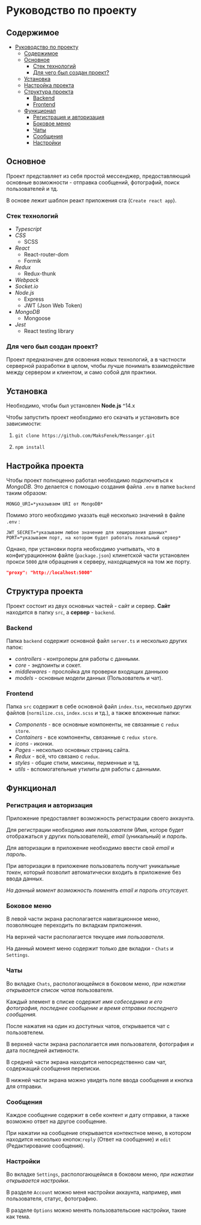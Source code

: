 # Руководство по проекту 

## Содержимое

- [Руководство по проекту](#руководство-по-проекту)
  - [Содержимое](#содержимое)
  - [Основное](#основное)
    - [Стек технологий](#стек-технологий)
    - [Для чего был создан проект?](#для-чего-был-создан-проект)
  - [Установка](#установка)
  - [Настройка проекта](#настройка-проекта)
  - [Структура проекта](#структура-проекта)
    - [Backend](#backend)
    - [Frontend](#frontend)
  - [Функционал](#функционал)
    - [Регистрация и авторизация](#регистрация-и-авторизация)
    - [Боковое меню](#боковое-меню)
    - [Чаты](#чаты)
    - [Сообщения](#сообщения)
    - [Настройки](#настройки)


## Основное 
Проект представляет из себя простой мессенджер, предоставляющий основные возможности - отправка сообщений, фотографий, поиск пользователей и тд.

В основе лежит шаблон реакт приложения cra (`Create react app`).

### Стек технологий
- *Typescript*
- *CSS*
  - SCSS
- *React*
  - React-router-dom
  - Formik
- *Redux*
  - Redux-thunk
- *Webpack*
- *Socket.io*
- *Node.js*
  - Express
  - JWT (Json Web Token)
- *MongoDB*
  - Mongoose
- *Jest*
  - React testing library

### Для чего был создан проект?
Проект предназначен для освоения новых технологий, а в частности серверной разработки в целом, чтобы лучше понимать взаимодействие между сервером и клиентом, и само собой для практики.

## Установка 
Необходимо, чтобы был установлен **Node.js** ^14.x

Чтобы запустить проект необходимо его скачать и установить все зависимости:

1. `git clone https://github.com/MaksFenek/Messanger.git`

2. `npm install`

## Настройка проекта
Чтобы проект полноценно работал необходимо подключиться к *MongoDB*. Это делается с помощью создания файла `.env` в папке `backend` таким образом:

```
MONGO_URI=*указываем URI от MongoDB*
```

Помимо этого необходимо указать ещё несколько значений в файле `.env` :
```
JWT_SECRET=*указываем любое значение для хеширования данных*
PORT=*указываем порт, на котором будет работать локальный сервер*
```

Однако, при установки порта необходимо учитывать, что в конфигурационном файле (`package.json`) клинетской части установлен прокси `5000` для обращения к серверу, находящемуся на том же порту. 

```JSON
"proxy": "http://localhost:5000"
```

## Структура проекта 
Проект состоит из двух основных частей - сайт и сервер. **Сайт** находится в папку `src`, а **сервер** - `backend`.

### Backend
Папка `backend` содержит основной файл `server.ts` и несколько других папок:

- *controllers* - контролеры для работы с данными.
- *core* - эндпоинты и сокет.
- *middlewares* - прослойка для проверки входящих данныхю
- *models* - основные модели данных (Пользователь и чат).

### Frontend
Папка `src` содержит в себе основной файл `index.tsx`, несколько других файлов (`normilize.css`, `index.scss` и тд.), а также вложенные папки:

- *Components* - все основные компоненты, не связанные с `redux store`.
- *Containers* - все компоненты, связанные с `redux store`.
- *icons* - иконки.
- *Pages* - несколько основных страниц сайта.
- *Redux* - всё, что связано с `redux`.
- *styles* - общие стили, миксины, перменные и тд.
- *utils* - вспомогательные утилиты для работы с данными.

## Функционал 
### Регистрация и авторизация
Приложение предоставляет возможность регистрации своего аккаунта.

Для регистрации необходимо *имя пользователя* (Имя, которе будет отображаться у других пользователей), *email* (уникальный) и *пароль*.

Для авторизации в приложение необходимо ввести свой *email* и *пароль*.

При авторизации в приложение пользователь получит уникальные *токен*, который позволит автоматически входить в приложение без ввода данных.

*На данный момент возможность поменять email и пароль отсутсвует.*

### Боковое меню
В левой части экрана располагается навигационное меню, позволяющее переходить по вкладкам приложения.

На верхней части располагается текущее *имя пользователя*.

На данный момент меню содержит только две вкладки - `Chats` и `Settings`.

### Чаты 
Во вкладке `Chats`, распологающеймся в боковом меню, *при нажатии открывается список чатов* пользователя.

Каждый элемент в списке содержит *имя собеседника и его фотография, последнее сообщение и время отправки последнего сообщения.*

После нажатия на один из доступных чатов, открывается чат с пользовтелем.

В верхней части экрана располагается имя пользователя, фотография и дата последней активности. 

В средней части экрана находится непосредственно сам чат, содержащий сообщения переписки.

В нижней части экрана можно увидеть поле ввода сообщения и кнопка для отправки.

### Сообщения
Каждое сообщение содержит в себе контент и дату отправки, а также возможно ответ на другое сообщение.

При нажатии на сообщение открывается контекстное меню, в котором находится несколько кнопок:`reply` (Ответ на сообщение) и `edit` (Редактирование сообщения).

### Настройки 

Во вкладке `Settings`, распологающеймся в боковом меню, *при нажатии открывается настройки*.

В разделе `Account` можно меня настройки аккаунта, например, имя пользователя, статус, фотографию.

В разделе `Options` можно менять пользовательские настройки, такие как тема.
